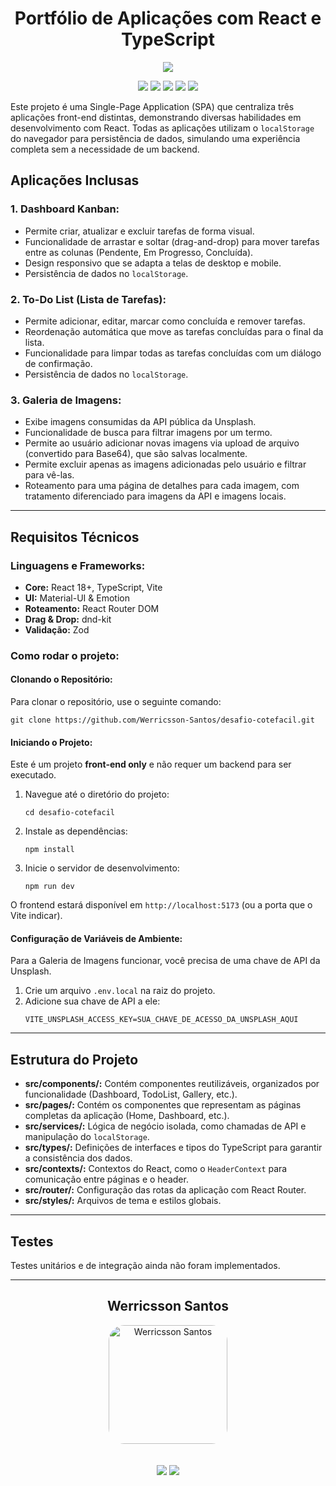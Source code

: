 <h1 align="center">Portfólio de Aplicações com React e TypeScript</h1>

<p align='center'>
    <a href="https://desafio-cotefacil-wrn.vercel.app/">
        <img src="https://img.shields.io/badge/Teste%20as%20Aplicações-20232A?style=for-the-badge&logo=vercel&logoColor=white" />
    </a>
</p>

<p align='center'> 
    <img src="https://img.shields.io/badge/React-20232A?style=for-the-badge&logo=react&logoColor=61DAFB"/>
    <img src="https://img.shields.io/badge/TypeScript-007ACC?style=for-the-badge&logo=typescript&logoColor=white"/>
    <img src="https://img.shields.io/badge/Vite-646CFF?style=for-the-badge&logo=vite&logoColor=white"/>
    <img src="https://img.shields.io/badge/Material%20UI-007FFF?style=for-the-badge&logo=mui&logoColor=white"/>
    <img src="https://img.shields.io/badge/React%20Router-CA4245?style=for-the-badge&logo=react-router&logoColor=white"/>
</p>

<p>Este projeto é uma Single-Page Application (SPA) que centraliza três aplicações front-end distintas, demonstrando diversas habilidades em desenvolvimento com React. Todas as aplicações utilizam o <code>localStorage</code> do navegador para persistência de dados, simulando uma experiência completa sem a necessidade de um backend.</p>

<h2>Aplicações Inclusas</h2>

<h3>1. Dashboard Kanban:</h3>
<ul>
    <li>Permite criar, atualizar e excluir tarefas de forma visual.</li>
    <li>Funcionalidade de arrastar e soltar (drag-and-drop) para mover tarefas entre as colunas (Pendente, Em Progresso, Concluída).</li>
    <li>Design responsivo que se adapta a telas de desktop e mobile.</li>
    <li>Persistência de dados no <code>localStorage</code>.</li>
</ul>

<h3>2. To-Do List (Lista de Tarefas):</h3>
<ul>
    <li>Permite adicionar, editar, marcar como concluída e remover tarefas.</li>
    <li>Reordenação automática que move as tarefas concluídas para o final da lista.</li>
    <li>Funcionalidade para limpar todas as tarefas concluídas com um diálogo de confirmação.</li>
    <li>Persistência de dados no <code>localStorage</code>.</li>
</ul>

<h3>3. Galeria de Imagens:</h3>
<ul>
    <li>Exibe imagens consumidas da API pública da Unsplash.</li>
    <li>Funcionalidade de busca para filtrar imagens por um termo.</li>
    <li>Permite ao usuário adicionar novas imagens via upload de arquivo (convertido para Base64), que são salvas localmente.</li>
    <li>Permite excluir apenas as imagens adicionadas pelo usuário e filtrar para vê-las.</li>
    <li>Roteamento para uma página de detalhes para cada imagem, com tratamento diferenciado para imagens da API e imagens locais.</li>
</ul>

<hr>

<h2>Requisitos Técnicos</h2>

<h3>Linguagens e Frameworks:</h3>
<ul>
    <li><strong>Core:</strong> React 18+, TypeScript, Vite</li>
    <li><strong>UI:</strong> Material-UI & Emotion</li>
    <li><strong>Roteamento:</strong> React Router DOM</li>
    <li><strong>Drag & Drop:</strong> dnd-kit</li>
    <li><strong>Validação:</strong> Zod</li>
</ul>

<h3>Como rodar o projeto:</h3>

<h4>Clonando o Repositório:</h4>
<p>Para clonar o repositório, use o seguinte comando:</p>
<pre><code>git clone https://github.com/Werricsson-Santos/desafio-cotefacil.git</code></pre>

<h4>Iniciando o Projeto:</h4>
<p>Este é um projeto <strong>front-end only</strong> e não requer um backend para ser executado.</p>
<ol>
    <li>Navegue até o diretório do projeto:
        <pre><code>cd desafio-cotefacil</code></pre>
    </li>
    <li>Instale as dependências:
        <pre><code>npm install</code></pre>
    </li>
    <li>Inicie o servidor de desenvolvimento:
        <pre><code>npm run dev</code></pre>
    </li>
</ol>
<p>O frontend estará disponível em <code>http://localhost:5173</code> (ou a porta que o Vite indicar).</p>

<h4>Configuração de Variáveis de Ambiente:</h4>
<p>Para a Galeria de Imagens funcionar, você precisa de uma chave de API da Unsplash.</p>
<ol>
    <li>Crie um arquivo <code>.env.local</code> na raiz do projeto.</li>
    <li>Adicione sua chave de API a ele:
        <pre><code>VITE_UNSPLASH_ACCESS_KEY=SUA_CHAVE_DE_ACESSO_DA_UNSPLASH_AQUI</code></pre>
    </li>
</ol>

<hr>

<h2>Estrutura do Projeto</h2>
<ul>
    <li><strong>src/components/:</strong> Contém componentes reutilizáveis, organizados por funcionalidade (Dashboard, TodoList, Gallery, etc.).</li>
    <li><strong>src/pages/:</strong> Contém os componentes que representam as páginas completas da aplicação (Home, Dashboard, etc.).</li>
    <li><strong>src/services/:</strong> Lógica de negócio isolada, como chamadas de API e manipulação do <code>localStorage</code>.</li>
    <li><strong>src/types/:</strong> Definições de interfaces e tipos do TypeScript para garantir a consistência dos dados.</li>
    <li><strong>src/contexts/:</strong> Contextos do React, como o <code>HeaderContext</code> para comunicação entre páginas e o header.</li>
    <li><strong>src/router/:</strong> Configuração das rotas da aplicação com React Router.</li>
    <li><strong>src/styles/:</strong> Arquivos de tema e estilos globais.</li>
</ul>

<hr>

<h2>Testes</h2>
<p>Testes unitários e de integração ainda não foram implementados.</p>

<hr>

<div align="center">
<h2>Werricsson Santos</h2>
    <img align="center" alt="Werricsson Santos" style="border-radius: 25px;" height="190" width="190" src="https://avatars.githubusercontent.com/u/112734393?v=4">
</div>
</br> </br>
<div align="center">
    <a href = "mailto:werricsson.santos@gmail.com"><img src="https://img.shields.io/badge/-Gmail-%23333?style=for-the-badge&logo=gmail&logoColor=white" target="_blank"></a>
    <a href="https://www.linkedin.com/in/werricsson-santos/" target="_blank"><img src="https://img.shields.io/badge/-LinkedIn-%230077B5?style=for-the-badge&logo=linkedin&logoColor=white" target="_blank"></a> 
</div>